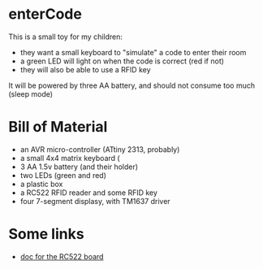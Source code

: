 # enterCode

This is a small toy for my children:
- they want a small keyboard to "simulate" a code to enter their room
- a green LED will light on when the code is correct (red if not)
- they will also be able to use a RFID key

It will be powered by three AA battery, and should not consume too much (sleep mode)

# Bill of Material
- an AVR micro-controller (ATtiny 2313, probably)
- a small 4x4 matrix keyboard (
- 3 AA 1.5v battery (and their holder)
- two LEDs (green and red)
- a plastic box
- a RC522 RFID reader and some RFID key
- four 7-segment displasy, with TM1637 driver

# Some links
- [doc for the RC522 board](https://www.sunrom.com/p/mifare-rfid-readerwriter-1356mhz-rc522)

